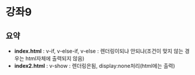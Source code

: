 # 강좌9
## 요약
- **index.html** : v-if, v-else-if, v-else : 렌더링이되냐 안되냐(조건이 맞지 않는 경우는 html자체에 출력되지 않음)
- **index2.html** : v-show : 렌더링은됨, display:none처리(html에는 출력)